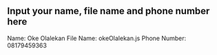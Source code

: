 ## Input your name, file name and phone number here
Name: Oke Olalekan
File Name: okeOlalekan.js
Phone Number: 08179459363